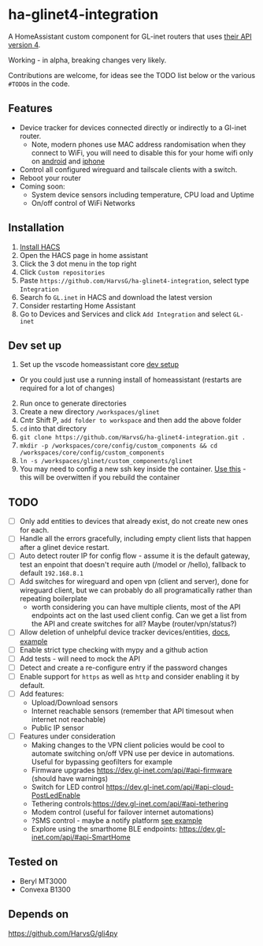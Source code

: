 # ha-glinet4-integration
A HomeAssistant custom component for GL-inet routers that uses [their API version 4](https://dev.gl-inet.com/api/).

Working - in alpha, breaking changes very likely.

Contributions are welcome, for ideas see the TODO list below or the various `#TODO`s in the code.

## Features
- Device tracker for devices connected directly or indirectly to a Gl-inet router.
  - Note, modern phones use MAC address randomisation when they connect to WiFi, you will need to disable this for your home wifi only on [android](https://www.howtogeek.com/722653/how-to-disable-random-wi-fi-mac-address-on-android/) and [iphone](https://www.linksys.com/support-article?articleNum=317709)
- Control all configured wireguard and tailscale clients with a switch.
- Reboot your router
- Coming soon:
  - System device sensors including temperature, CPU load and Uptime
  - On/off control of WiFi Networks

## Installation
1. [Install HACS](https://www.youtube.com/watch?v=a4lSlN6EI04)
2. Open the HACS page in home assistant
3. Click the 3 dot menu in the top right
4. Click `Custom repositories`
5. Paste `https://github.com/HarvsG/ha-glinet4-integration`, select type `Integration`
6. Search fo `GL.inet` in HACS and download the latest version
7. Consider restarting Home Assistant
8. Go to Devices and Services and click `Add Integration` and select `GL-inet`

## Dev set up
1. Set up the vscode homeassistant core [dev setup](https://developers.home-assistant.io/docs/development_environment/)
  - Or you could just use a running install of homeassistant (restarts are required for a lot of changes)
2. Run once to generate directories
3. Create a new directory `/workspaces/glinet`
4. Cntr Shift P, `add folder to workspace` and then add the above folder
5. `cd` into that directory
6. `git clone https://github.com/HarvsG/ha-glinet4-integration.git . `
7. `mkdir -p /workspaces/core/config/custom_components && cd /workspaces/core/config/custom_components`
8. `ln -s /workspaces/glinet/custom_components/glinet`
9. You may need to config a new ssh key inside the container. [Use this](https://docs.github.com/en/authentication/connecting-to-github-with-ssh/adding-a-new-ssh-key-to-your-github-account) - this will be overwitten if you rebuild the container

## TODO
- [ ] Only add entities to devices that already exist, do not create new ones for each.
- [ ] Handle all the errors gracefully, including empty client lists that happen after a glinet device restart.
- [ ] Auto detect router IP for config flow - assume it is the default gateway, test an enpoint that doesn't require auth (/model or /hello), fallback to default `192.168.8.1`
- [ ] Add switches for wireguard and open vpn (client and server), done for wireguard client, but we can probably do all programatically rather than repeating boilerplate
  - worth considering you can have multiple clients, most of the API endpoints act on the last used client config. Can we get a list from the API and create switches for all? Maybe (router/vpn/status?)
- [ ] Allow deletion of unhelpful device tracker devices/entities, [docs](https://developers.home-assistant.io/docs/device_registry_index/#removing-devices), [example](https://github.com/home-assistant/core/pull/73293/commits/9c253c6072cf60f92228051d918fd550d38b6ac3)
- [ ] Enable strict type checking with mypy and a github action
- [ ] Add tests - will need to mock the API
- [ ] Detect and create a re-configure entry if the password changes
- [ ] Enable support for `https` as well as `http` and consider enabling it by default.
- [ ] Add features:
  - Upload/Download sensors
  - Internet reachable sensors (remember that API timesout when internet not reachable)
  - Public IP sensor
- [ ] Features under consideration
  - Making changes to the VPN client policies would be cool to automate switching on/off VPN use per device in automations. Useful for bypassing geofilters for example
  - Firmware upgrades https://dev.gl-inet.com/api/#api-firmware (should have warnings)
  - Switch for LED control https://dev.gl-inet.com/api/#api-cloud-PostLedEnable
  - Tethering controls:https://dev.gl-inet.com/api/#api-tethering
  - Modem control (useful for failover internet automations)
  - ?SMS control - maybe a notify platform [see example](https://github.com/home-assistant/core/blob/dev/homeassistant/components/sms/notify.py)
  - Explore using the smarthome BLE endpoints: https://dev.gl-inet.com/api/#api-SmartHome


## Tested on
- Beryl MT3000
- Convexa B1300

## Depends on
https://github.com/HarvsG/gli4py
